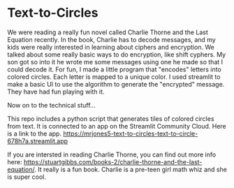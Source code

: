 # Text-to-Circles

We were reading a really fun novel called Charlie Thorne and the Last Equation recently. In the book, Charlie has to decode messages, and my kids were really interested in learning about ciphers and encryption. We talked about some really basic ways to do encryption, like shift cyphers. My son got so into it he wrote me some messages using one he made so that I could decode it. For fun, I made a little program that "encodes" letters into colored circles. Each letter is mapped to a unique color. I used streamlit to make a basic UI to use the algorithm to generate the "encrypted" message. They have had fun playing with it.

Now on to the technical stuff...

This repo includes a python script that generates tiles of colored circles from text. It is connected to an app on the Streamlit Community Cloud. Here is a link to the app. https://mrjones5-text-to-circles-text-to-circle-678h7a.streamlit.app

If you are intersted in reading Charlie Thorne, you can find out more info here: https://stuartgibbs.com/books-2/charlie-thorne-and-the-last-equation/. It really is a fun book. Charlie is a pre-teen girl math whiz and she is super cool. 
